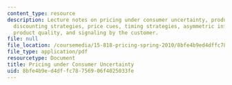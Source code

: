 ```yaml
---
content_type: resource
description: Lecture notes on pricing under consumer uncertainty, product line strategies,
  discounting strategies, price cues, timing strategies, asymmetric information about
  product quality, and signaling by the customer.
file: null
file_location: /coursemedia/15-818-pricing-spring-2010/8bfe4b9ed4dffc78756906f4025033fe_MIT15_818S10_lec03.pdf
file_type: application/pdf
resourcetype: Document
title: Pricing under Consumer Uncertainty
uid: 8bfe4b9e-d4df-fc78-7569-06f4025033fe
---
```

